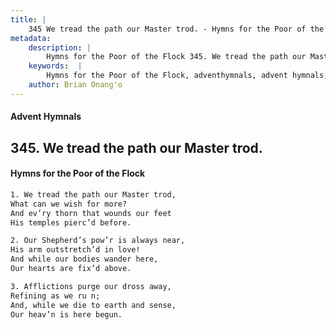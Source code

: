 ```yaml
---
title: |
    345 We tread the path our Master trod. - Hymns for the Poor of the Flock
metadata:
    description: |
        Hymns for the Poor of the Flock 345. We tread the path our Master trod.. We tread the path our Master trod, What can we wish for more? And ev’ry thorn that wounds our feet  His temples pierc’d before. 
    keywords:  |
        Hymns for the Poor of the Flock, adventhymnals, advent hymnals, We tread the path our Master trod., We tread the path our Master trod,, 
    author: Brian Onang'o
---
```


#### Advent Hymnals
## 345. We tread the path our Master trod.
####  Hymns for the Poor of the Flock

```txt
1. We tread the path our Master trod,
What can we wish for more?
And ev’ry thorn that wounds our feet 
His temples pierc’d before.

2. Our Shepherd’s pow’r is always near,
His arm outstretch’d in love!
And while our bodies wander here, 
Our hearts are fix’d above.

3. Afflictions purge our dross away, 
Refining as we ru n;
And, while we die to earth and sense, 
Our heav’n is here begun.
```